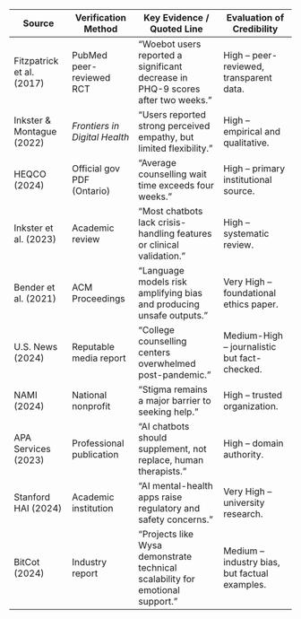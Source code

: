 | Source                    | Verification Method           | Key Evidence / Quoted Line                                                      | Evaluation of Credibility                     |
| ------------------------- | ----------------------------- | ------------------------------------------------------------------------------- | --------------------------------------------- |
| Fitzpatrick et al. (2017) | PubMed peer-reviewed RCT      | “Woebot users reported a significant decrease in PHQ-9 scores after two weeks.” | High – peer-reviewed, transparent data.       |
| Inkster & Montague (2022) | *Frontiers in Digital Health* | “Users reported strong perceived empathy, but limited flexibility.”             | High – empirical and qualitative.             |
| HEQCO (2024)              | Official gov PDF (Ontario)    | “Average counselling wait time exceeds four weeks.”                             | High – primary institutional source.          |
| Inkster et al. (2023)     | Academic review               | “Most chatbots lack crisis-handling features or clinical validation.”           | High – systematic review.                     |
| Bender et al. (2021)      | ACM Proceedings               | “Language models risk amplifying bias and producing unsafe outputs.”            | Very High – foundational ethics paper.        |
| U.S. News (2024)          | Reputable media report        | “College counselling centers overwhelmed post-pandemic.”                        | Medium-High – journalistic but fact-checked.  |
| NAMI (2024)               | National nonprofit            | “Stigma remains a major barrier to seeking help.”                               | High – trusted organization.                  |
| APA Services (2023)       | Professional publication      | “AI chatbots should supplement, not replace, human therapists.”                 | High – domain authority.                      |
| Stanford HAI (2024)       | Academic institution          | “AI mental-health apps raise regulatory and safety concerns.”                   | Very High – university research.              |
| BitCot (2024)             | Industry report               | “Projects like Wysa demonstrate technical scalability for emotional support.”   | Medium – industry bias, but factual examples. |
